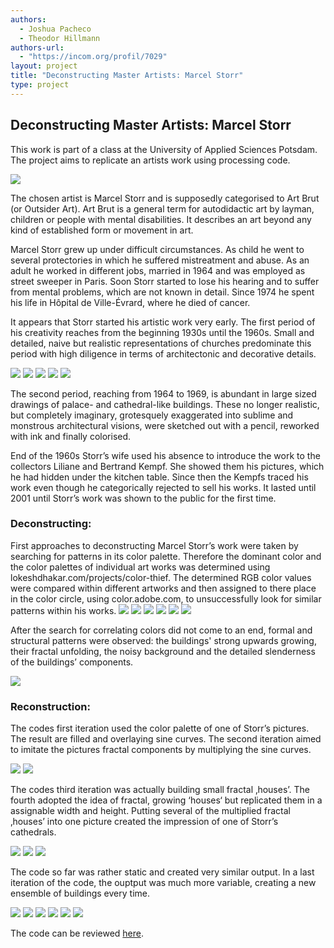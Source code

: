 ```yaml
--- 
authors: 
  - Joshua Pacheco
  - Theodor Hillmann
authors-url: 
  - "https://incom.org/profil/7029"
layout: project
title: "Deconstructing Master Artists: Marcel Storr"
type: project
---
```


## Deconstructing Master Artists: Marcel Storr

This work is part of a class at the University of Applied Sciences Potsdam. The project aims to replicate an artists work using processing code.

![](./assets/visuals/doku-ms.002.jpeg)

The chosen artist is Marcel Storr and is supposedly categorised to Art Brut (or Outsider Art). Art Brut is a general term for autodidactic art by layman, children or people with mental disabilities. It describes an art beyond any kind of established form or movement in art.

Marcel Storr grew up under difficult circumstances. As child he went to several protectories in which he suffered mistreatment and abuse. As an adult he worked in different jobs, married in 1964 and was employed as street sweeper in Paris. Soon Storr started to lose his hearing and to suffer from mental problems, which are not known in detail. Since 1974 he spent his life in Hôpital de Ville-Évrard, where he died of cancer.

It appears that Storr started his artistic work very early. The first period of his creativity reaches from the beginning 1930s until the 1960s. Small and detailed, naive but realistic representations of churches predominate this period with high diligence in terms of architectonic and decorative details.

![](./assets/visuals/doku-ms.003.jpeg)
![](./assets/visuals/doku-ms.004.jpeg)
![](./assets/visuals/doku-ms.007.jpeg)
![](./assets/visuals/doku-ms.009.jpeg)
![](./assets/visuals/doku-ms.010.jpeg)

The second period, reaching from 1964 to 1969, is abundant in large sized drawings of palace- and cathedral-like buildings. These no longer realistic, but completely imaginary, grotesquely exaggerated into sublime and monstrous architectural visions, were sketched out with a pencil, reworked with ink and finally colorised. 

End of the 1960s Storr’s wife used his absence to introduce the work to the collectors Liliane and Bertrand Kempf. She showed them his pictures, which he had hidden under the kitchen table. Since then the Kempfs traced his work even though he categorically rejected to sell his works. It lasted until 2001 until Storr’s work was shown to the public for the first time.


### Deconstructing:

First approaches to deconstructing Marcel Storr’s work were taken by searching for patterns in its color palette. Therefore the dominant color and the color palettes of individual art works was determined using lokeshdhakar.com/projects/color-thief. The determined RGB color values were compared within different artworks and then assigned to there place in the color circle, using color.adobe.com, to unsuccessfully look for similar patterns within his works.
![](./assets/visuals/doku-ms.011.jpeg)
![](./assets/visuals/doku-ms.012.jpeg)
![](./assets/visuals/doku-ms.013.jpeg)
![](./assets/visuals/doku-ms.014.jpeg)
![](./assets/visuals/doku-ms.015.jpeg)
![](./assets/visuals/doku-ms.016.jpeg)

After the search for correlating colors did not come to an end, formal and structural patterns were observed: the buildings' strong upwards growing, their fractal unfolding, the noisy background and the detailed slenderness of the buildings’ components.

![](./assets/visuals/doku-ms.017.jpeg)


### Reconstruction:

The codes first iteration used the color palette of one of Storr’s pictures. The result are filled and overlaying sine curves. The second iteration aimed to imitate the pictures fractal components by multiplying the sine curves.

![](./assets/visuals/doku-ms.019.jpeg)
![](./assets/visuals/doku-ms.020.jpeg)

The codes third iteration was actually building small fractal ‚houses’. The fourth adopted the idea of fractal, growing ‘houses‘ but replicated them in a assignable width and height. Putting several of the multiplied fractal ‚houses’ into one picture created the impression of one of Storr’s cathedrals.

![](./assets/visuals/doku-ms.021.jpeg)
![](./assets/visuals/doku-ms.022.jpeg)
![](./assets/visuals/doku-ms.024.jpeg)

The code so far was rather static and created very similar output. 
In a last iteration of the code, the ouptput was much more variable, creating a new ensemble of buildings every time.

![](./assets/visuals/doku-ms.025.jpeg)
![](./assets/visuals/doku-ms.027.jpeg)
![](./assets/visuals/doku-ms.028.jpeg)
![](./assets/visuals/doku-ms.029.jpeg)
![](./assets/visuals/doku-ms.030.jpeg)
![](./assets/visuals/doku-ms.031.jpeg)

The code can be reviewed [here](https://gist.github.com/t0dorakis/0f3210240047aa7d61515d515f49bc95).
